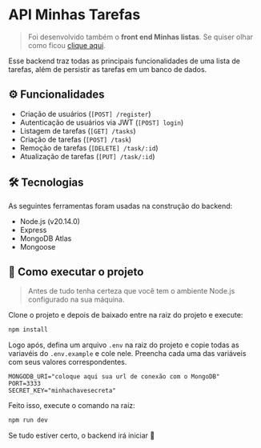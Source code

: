 # API Minhas Tarefas

> Foi desenvolvido também o **front end Minhas listas**. Se quiser olhar como ficou [clique aqui](https://github.com/kassiosilva/todolist-frontend).

Esse backend traz todas as principais funcionalidades de uma lista de tarefas, além de persistir as tarefas em um banco de dados.

## ⚙️ Funcionalidades

- Criação de usuários (`[POST] /register`)
- Autenticação de usuários via JWT (`[POST] login`)
- Listagem de tarefas (`[GET] /tasks`)
- Criação de tarefas (`[POST] /task`)
- Remoção de tarefas (`[DELETE] /task/:id`)
- Atualização de tarefas (`[PUT] /task/:id`)

## 🛠 Tecnologias

As seguintes ferramentas foram usadas na construção do backend:

- Node.js (v20.14.0)
- Express
- MongoDB Atlas
- Mongoose

## 🚀 Como executar o projeto

> Antes de tudo tenha certeza que você tem o ambiente Node.js configurado na sua máquina.

Clone o projeto e depois de baixado entre na raiz do projeto e execute:

```bash
npm install
```

Logo após, defina um arquivo `.env` na raiz do projeto e copie todas as variavéis do `.env.example` e cole nele. Preencha cada uma das variáveis com seus valores correspondentes.

```
MONGODB_URI="coloque aqui sua url de conexão com o MongoDB"
PORT=3333
SECRET_KEY="minhachavesecreta"
```

Feito isso, execute o comando na raiz:
```bash
npm run dev
```

Se tudo estiver certo, o backend irá iniciar 🚀
